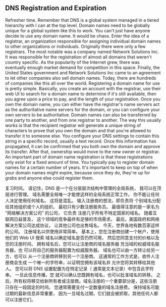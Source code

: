 ## DNS Registration and Expiration

Refresher time. Remember that DNS is a global system managed in a tiered hierarchy with I can at the top level. Domain names need to be globally unique for a global system like this to work. You can't just have anyone decide to use any domain name. It would be chaos. Enter the idea of a registrar, an organization responsible for assigning individual domain names to other organizations or individuals. Originally there were only a few registrars. The most notable was a company named Network Solutions Inc. It was responsible for the registration of almost all domains that weren't country specific. As the popularity of the Internet grew, there was eventually enough market demand for competition in this space. Finally, the United States government and Network Solutions Inc came to an agreement to let other companies also sell domain names. Today, there are hundreds of companies like this all over the world. Registering a domain name for use is pretty simple. Basically, you create an account with the registrar, use their web UI to search for a domain name to determine if it's still available, then you agree upon a price to pay, and the length of your registration. Once you own the domain name, you can either have the registrar's name servers act as the authoritative name servers for the domain, or you can configure your own servers to be authoritative. Domain names can also be transferred by one party to another, and from one registrar to another. The way this usually works is that the recipient registrar will generate a unique string of characters to prove that you own the domain and that you're allowed to transfer it to someone else. You configure your DNS settings to contain this string in a specific record, usually a text record. Once this information has propagated, it can be confirmed that you both own the domain and approve its transfer. After that, ownership would move to the new owner or registrar. An important part of domain name registration is that these registrations only exist for a fixed amount of time. You typically pay to register domain names for a certain number of years. It's important to keep on top of when your domain names might expire, because once they do, they're up for grabs and anyone else could register them.



复习时间。 请记住，DNS 是一个在分层层次结构中管理的全局系统， 我可以在顶层进行管理。 域名需要全局唯一才能使这样的全局系统正常工作。 你不能让任何人决定使用任何域名。 这将是混乱。 输入注册商的想法，即负责将 个别域名分配给其他组织或个人的组织。 最初只有少数注册服务员。 最值得注意的是一家名为 “网络解决方案公司” 的公司， 它负责 注册几乎所有不特定国家的域名。 随着互联网日益普及， 这个领域的竞争最终有足够的市场需求。 最后，美国政府和网络解决方案公司达成协议， 让其他公司也出售域名。 今天，世界各地有数百家这样的公司。 注册域名以供使用非常简单。 基本上，您在注册商创建一个帐户，使用他们的 Web UI 搜索 域名以确定域名是否仍然可用， 然后您同意支付的价格以及您的注册时间。 拥有域名后，您可以让注册商的域名服务器 充当域的权威域名服务器，也 可以将自己的服务器配置为权威服务器。 域名也可以由一方转让给另一方，也可以 从一个注册商转移到另一个注册商。 这通常的工作方式是，收件人注册商会生成 一个唯一的字符串，以证明您拥有该域名并 允许您将其转移给其他人。 您可以将 DNS 设置配置为在特定记录（ 通常是文本记录）中包含此字符串。 一旦此信息传播，您 就可以确认您既拥有域名，也可以批准域名的转移。 之后，所有权将移交给新所有者或注册商。域名注册的一个重要部分是，这些注册 只存在一段固定的时间。 您通常需要支付一定数量的域名注册费。 保持域名可能过期的最新信息非常重要， 因为一旦域名过期，它们就会被抓取，其他任何人都可以注册它们。